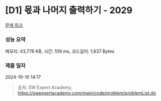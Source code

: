 # [D1] 몫과 나머지 출력하기 - 2029 

[문제 링크](https://swexpertacademy.com/main/code/problem/problemDetail.do?contestProbId=AV5QGNvKAtEDFAUq) 

### 성능 요약

메모리: 43,776 KB, 시간: 109 ms, 코드길이: 1,637 Bytes

### 제출 일자

2024-10-10 14:17



> 출처: SW Expert Academy, https://swexpertacademy.com/main/code/problem/problemList.do